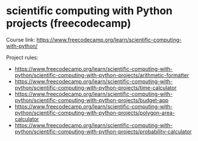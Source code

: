 # scientific computing with Python projects (freecodecamp)
Course link: https://www.freecodecamp.org/learn/scientific-computing-with-python/

Project rules: 
* https://www.freecodecamp.org/learn/scientific-computing-with-python/scientific-computing-with-python-projects/arithmetic-formatter
* https://www.freecodecamp.org/learn/scientific-computing-with-python/scientific-computing-with-python-projects/time-calculator
* https://www.freecodecamp.org/learn/scientific-computing-with-python/scientific-computing-with-python-projects/budget-app
* https://www.freecodecamp.org/learn/scientific-computing-with-python/scientific-computing-with-python-projects/polygon-area-calculator
* https://www.freecodecamp.org/learn/scientific-computing-with-python/scientific-computing-with-python-projects/probability-calculator
